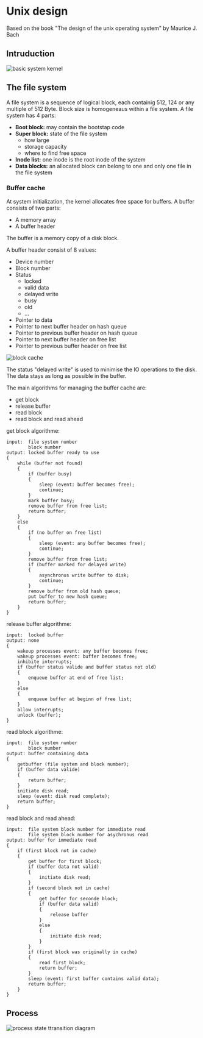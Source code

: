 # Unix design
Based on the book "The design of the unix operating system" by Maurice J. Bach

## Intruduction
![basic system kernel](images/basic_system_kernel.png)

## The file system
A file system is a sequence of logical block, each containig 512, 124 or any multiple of 512 Byte. Block size is homogeneaus within a file system.
A file system has 4 parts:
- **Boot block:** may contain the bootstap code
- **Super block:** state of the file system
    - how large
    - storage capacity
    - where to find free space
- **Inode list:** one inode is the root inode of the system
- **Data blocks:** an allocated block can belong to one and only one file in the file system


### Buffer cache
At system initialization, the kernel allocates free space for buffers.
A buffer consists of two parts:
- A memory array
- A buffer header

The buffer is a memory copy of a disk block.

A buffer header consist of 8 values:
- Device number
- Block number
- Status
    - locked
    - valid data
    - delayed write
    - busy
    - old
    - ...
- Pointer to data
- Pointer to next buffer header on hash queue
- Pointer to previous buffer header on hash queue
- Pointer to next buffer header on free list
- Pointer to previous buffer header on free list

![block cache](images/block_cache.png)

The status "delayed write" is used to minimise the IO operations to the disk. The data stays as long as possible in the buffer.

The main algorithms for managing the buffer cache are:
- get block
- release buffer
- read block
- read block and read ahead

get block algorithme:
~~~
input:  file system number
        block number
output: locked buffer ready to use 
{
    while (buffer not found) 
    {
        if (buffer busy)
        {
            sleep (event: buffer becomes free);
            continue;
        }
        mark buffer busy;
        remove buffer from free list;
        return buffer;
    }
    else
    {
        if (no buffer on free list)
        {
            sleep (event: any buffer becomes free);
            continue;
        }
        remove buffer from free list;
        if (buffer marked for delayed write)
        {
            asynchronus write buffer to disk;
            continue;
        }
        remove buffer from old hash queue;
        put buffer to new hash queue;
        return buffer;
    }
}
~~~

release buffer algorithme:
~~~
input:  locked buffer
output: none
{
    wakeup processes event: any buffer becomes free;
    wakeup processes event: buffer becomes free;
    inhibite interrupts;
    if (buffer status valide and buffer status not old)
    {
        enqueue buffer at end of free list;
    }
    else
    {
        enqueue buffer at beginn of free list;
    }
    allow interrupts;
    unlock (buffer);
}
~~~

read block algorithme:
~~~
input:  file system number
        block number
output: buffer containing data
{
    getbuffer (file system and block number);
    if (buffer data valide)
    {
        return buffer;
    }
    initiate disk read;
    sleep (event: disk read complete);
    return buffer;
}
~~~

read block and read ahead:
~~~
input:  file system block number for immediate read
        file system block number for asychronus read
output: buffer for immediate read
{
    if (first block not in cache)
    {
        get buffer for first block;
        if (buffer data not valid)
        {
            initiate disk read;
        }
        if (second block not in cache)
        {
            get buffer for seconde block;
            if (buffer data valid)
            {
                release buffer
            }
            else
            {
                initiate disk read;
            }
        }
        if (first block was originally in cache)
        {
            read first block;
            return buffer;
        }
        sleep (event: first buffer contains valid data);
        return buffer;
    }
}    
~~~

## Process
![process state ttransition diagram](images/process_state_transition_diagram.png)